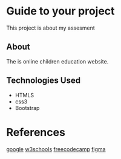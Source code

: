 # Guide to your project
This project is about my assesment

## About
The is online children education website.


## Technologies Used
- HTMLS
- css3
- Bootstrap


# References
[google](https://www.google.com/)
[w3schools](https://www.w3schools.com/)
[freecodecamp](https://www.freecodecamp.org/)
[figma](https://www.figma.com/)
